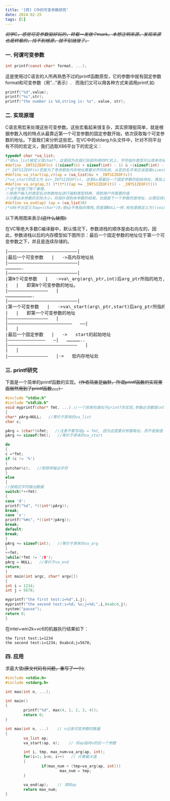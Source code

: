 ```yaml
---
title: '[转] C中的可变参数研究'
date: 2014-02-25
tags: [C]
---
```

*<del>初学C，感觉可变参数挺好玩的，转载一发做个mark。本想注明来源，发现来源也是转载的，找不到根源，就不贴链接了。</del>*

### 一. 何谓可变参数

```c
int printf(const char* format, ...);
```

这是使用过C语言的人所再熟悉不过的printf函数原型，它的参数中就有固定参数format和可变参数（用”…”表示）.   而我们又可以用各种方式来调用printf,如:

```c
printf("%d",value);
printf("%s",str);
printf("the number is %d,string is: %s", value, str);
```

### 二. 实现原理

C语言用宏来处理这些可变参数。这些宏看起来很复杂，其实原理挺简单，就是根据参数入栈的特点从最靠近第一个可变参数的固定参数开始，依次获取每个可变参数的地址。下面我们来分析这些宏。在VC中的stdarg.h头文件中，针对不同平台有不同的宏定义，我们选取X86平台下的宏定义：

```c
typedef char *va_list;
/*把va_list被定义成char*，这是因为在我们目前所用的PC机上，字符指针类型可以用来存储内存单元地址。而在有的机器上va_list是被定义成void*的*/
#define _INTSIZEOF(n) ((sizeof(n) + sizeof(int) - 1) & ~(sizeof(int) - 1))
/*_INTSIZEOF(n)宏是为了考虑那些内存地址需要对齐的系统，从宏的名字来应该是跟sizeof(int)对齐。一般的sizeof(int)=4，也就是参数在内存中的地址都为4的倍数。比如，如果sizeof(n)在1－4之间，那么_INTSIZEOF(n)＝4；如果sizeof(n)在5－8之间，那么_INTSIZEOF(n)=8。*/
#define va_start(ap,v)(ap = (va_list)&v + _INTSIZEOF(v))
/*va_start的定义为 &v+_INTSIZEOF(v), 这里&v是最后一个固定参数的起始地址，再加上其实际占用大小后，就得到了第一个可变参数的起始内存地址。所以我们运行va_start(ap, v)以后,ap指向第一个可变参数在的内存地址*/
#define va_arg(ap,t) (*(t*)((ap += _INTSIZEOF(t)) - _INTSIZEOF(t)))
/*这个宏做了两个事情，
①用用户输入的类型名对参数地址进行强制类型转换，得到用户所需要的值
②计算出本参数的实际大小，将指针调到本参数的结尾，也就是下一个参数的首地址，以便后续处理。*/
#define va_end(ap) (ap = (va_list)0)
/*x86平台定义为ap=(char*)0;使ap不再指向堆栈,而是跟NULL一样.有些直接定义为((void*)0),这样编译器不会为va_end产生代码,例如gcc在linux的x86平台就是这样定义的.在这里大家要注意一个问题:由于参数的地址用于va_start宏,所以参数不能声明为寄存器变量或作为函数或数组类型.*/
```

以下再用图来表示<del>(这什么破图)</del>:

在VC等绝大多数C编译器中，默认情况下，参数进栈的顺序是由右向左的，因此，参数进栈以后的内存模型如下图所示：最后一个固定参数的地址位于第一个可变参数之下，并且是连续存储的。  
<pre>
|——————————————————————————|  
|最后一个可变参数   |   ->高内存地址处  
|——————————————————————————|  
&#8230;&#8230;&#8230;&#8230;&#8230;&#8230;.  
|——————————————————————————|  
|第N个可变参数   |   ->va\_arg(arg\_ptr,int)后arg_ptr所指的地方,  
|   |   即第N个可变参数的地址。  
|———————————————   |  
………………………….  
|——————————————————————————|  
|第一个可变参数   |   ->va\_start(arg\_ptr,start)后arg_ptr所指的地方  
|   |   即第一个可变参数的地址  
|———————————————   |  
|————————————————————————   ——|  
|   |  
|最后一个固定参数   |   ->   start的起始地址  
|——————————————   —|   &#8230;&#8230;&#8230;&#8230;&#8230;..  
|——————————————————————————   |  
|   |  
|———————————————   |->   低内存地址处
</pre>

### 三. printf研究

下面是一个简单的printf函数的实现。<del>（作者简直是幽默，所谓printf函数的实现里面居然用到了printf函数。。。）</del>

```c
#include "stdio.h"
#include "stdlib.h"
void myprintf(char* fmt, ...) //一个简单的类似于printf的实现,参数必须都是int类型
{
char* pArg=NULL;   //等价于原来的va_list
char c;

pArg = (char*)&fmt;   //注意不要写成p = fmt, 因为这里要对参数取址，而不是取值
pArg += sizeof(fmt);   //等价于原来的va_start

do
{
c =*fmt;
if (c != '%')
{
putchar(c);   //照原样输出字符
}
else
{
//按格式字符输出数据
switch(*++fmt)
{
case 'd':
printf("%d", *((int*)pArg));
break;
case 'x':
printf("%#x", *((int*)pArg));
break;
default:
break;
}
pArg += sizeof(int);   //等价于原来的va_arg
}
++fmt;
}while(*fmt != '/0');
pArg = NULL;   //等价于va_end
return;
}
int main(int argc, char* argv[])
{
int i = 1234;
int j = 5678;

myprintf("the first test:i=%d",i,j);
myprintf("the secend test:i=%d; %x;j=%d;",i,0xabcd,j);
system("pause");
return 0;
}
```

在intel+win2k+vc6的机器执行结果如下：

```
the first test:i=1234
the secend test:i=1234; 0xabcd;j=5678;
```

### 四. 应用

求最大值<del>(原文代码有问题，重写了一个)</del>:

```c
#include <stdio.h>
#include <stdarg.h>

int max(int n, ...);

int main()
{
        printf("%d", max(4, 1, 2, 3, 4));
        return 0;
}

int max(int n, ...)    // n记录可变参数的数量
{  
        va_list ap;
        va_start(ap, n);    // 将ap指向n的后一个参数

        int i, tmp, max_num=va_arg(ap, int);
        for(i=1; i<n; i++)   // 计算最大值
        {   
                if(max_num < (tmp=va_arg(ap, int))) 
                        max_num = tmp;
        }

        va_end(ap);    // 清除ap
        return max_num;
}
```
